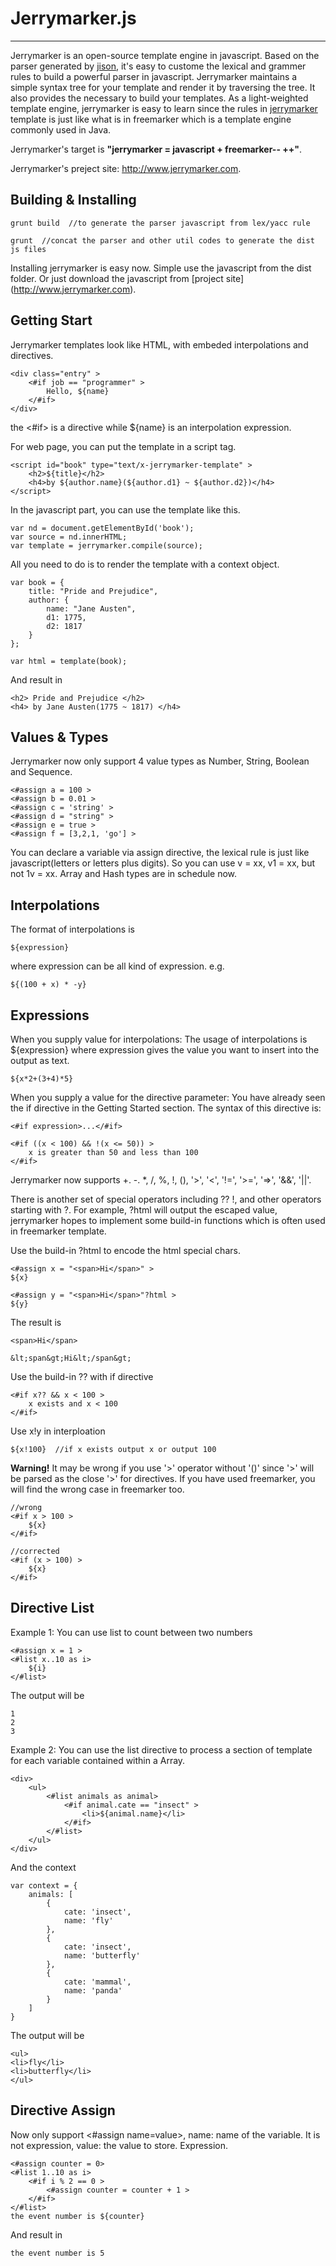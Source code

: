 # Jerrymarker.js
------

Jerrymarker is an open-source template engine in javascript. Based on the parser generated by [jison][1], it's easy to custome the lexical and grammer rules to build a powerful parser in javascript. Jerrymarker maintains a simple syntax tree for your template and render it by traversing the tree. It also provides the necessary to build your templates. As a light-weighted template engine, jerrymarker is easy to learn since the rules in [jerrymarker][2] template is just like what is in freemarker which is a template engine commonly used in Java.

Jerrymarker's target is **"jerrymarker = javascript + freemarker-- ++"**.

Jerrymarker's preject site: http://www.jerrymarker.com.

## Building & Installing
    grunt build  //to generate the parser javascript from lex/yacc rule

    grunt  //concat the parser and other util codes to generate the dist js files

Installing jerrymarker is easy now. Simple use the javascript from the dist folder. Or just download the javascript from [project site] (http://www.jerrymarker.com).

## Getting Start
Jerrymarker templates look like HTML, with embeded interpolations and directives.

    <div class="entry" >
        <#if job == "programmer" >
            Hello, ${name}
        </#if>
    </div>

the <#if> is a directive while ${name} is an interpolation expression.

For web page, you can put the template in a script tag.

    <script id="book" type="text/x-jerrymarker-template" >
        <h2>${title}</h2>
        <h4>by ${author.name}(${author.d1} ~ ${author.d2})</h4>
    </script>

In the javascript part, you can use the template like this.

    var nd = document.getElementById('book');
    var source = nd.innerHTML;
    var template = jerrymarker.compile(source);

All you need to do is to render the template with a context object.

    var book = {
        title: "Pride and Prejudice",
        author: {
            name: "Jane Austen",
            d1: 1775,
            d2: 1817
        }
    };

    var html = template(book);

And result in

    <h2> Pride and Prejudice </h2>
    <h4> by Jane Austen(1775 ~ 1817) </h4>

## Values & Types
Jerrymarker now only support 4 value types as Number, String, Boolean and Sequence.

    <#assign a = 100 >
    <#assign b = 0.01 >
    <#assign c = 'string' >
    <#assign d = "string" >
    <#assign e = true >
    <#assign f = [3,2,1, 'go'] >

You can declare a variable via assign directive, the lexical rule is just like javascript(letters or letters plus digits). So you can use v = xx, v1 = xx, but not 1v = xx. Array and Hash types are in schedule now.

## Interpolations
The format of interpolations is

    ${expression}

where expression can be all kind of expression. e.g.

    ${(100 + x) * -y}


## Expressions
When you supply value for interpolations: The usage of interpolations is ${expression} where expression gives the value you want to insert into the output as text.

    ${x*2+(3+4)*5}

When you supply a value for the directive parameter: You have already seen the if directive in the Getting Started section. The syntax of this directive is:

    <#if expression>...</#if>

    <#if ((x < 100) && !(x <= 50)) >
        x is greater than 50 and less than 100
    </#if>

Jerrymarker now supports +. -. *, /, %, !, (), '>', '<', '!=', '>=', '=>', '&&', '||'.

There is another set of special operators including ?? !, and other operators starting with ?. For example, ?html will output the escaped value, jerrymarker hopes to implement some build-in functions which is often used in freemarker template.

Use the build-in ?html to encode the html special chars.

    <#assign x = "<span>Hi</span>" >
    ${x}

    <#assign y = "<span>Hi</span>"?html >
    ${y}

The result is

    <span>Hi</span>

    &lt;span&gt;Hi&lt;/span&gt;

Use the build-in ?? with if directive

    <#if x?? && x < 100 >
        x exists and x < 100
    </#if>

Use x!y in interploation

    ${x!100}  //if x exists output x or output 100

**Warning!** It may be wrong if you use '>' operator without '()' since '>' will be parsed as the close '>' for directives. If you have used freemarker, you will find the wrong case in freemarker too.

    //wrong
    <#if x > 100 >
        ${x}
    </#if>

    //corrected
    <#if (x > 100) >
        ${x}
    </#if>

## Directive List
Example 1: You can use list to count between two numbers

    <#assign x = 1 >
    <#list x..10 as i>
        ${i}
    </#list>

The output will be

    1
    2
    3


Example 2: You can use the list directive to process a section of template for each variable contained within a Array.

    <div>
        <ul>
            <#list animals as animal>
                <#if animal.cate == "insect" >
                    <li>${animal.name}</li>
                </#if>
            </#list>
        </ul>
    </div>

And the context

    var context = {
        animals: [
            {
                cate: 'insect',
                name: 'fly'
            },
            {
                cate: 'insect',
                name: 'butterfly'
            },
            {
                cate: 'mammal',
                name: 'panda'
            }
        ]
    }

The output will be

    <ul>
    <li>fly</li>
    <li>butterfly</li>
    </ul>

## Directive Assign

Now only support <#assign name=value>, name: name of the variable. It is not expression, value: the value to store. Expression.

    <#assign counter = 0>
    <#list 1..10 as i>
        <#if i % 2 == 0 >
            <#assign counter = counter + 1 >
        </#if>
    </#list>
    the event number is ${counter}

And result in

    the event number is 5

  [1]: http://zaach.github.io/jison/
  [2]: http://freemarker.org/
